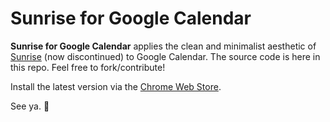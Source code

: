 # Sunrise for Google Calendar

**Sunrise for Google Calendar** applies the clean and minimalist aesthetic of [Sunrise](http://blog.sunrise.am/post/90663314504/sunrise-for-mac) (now discontinued) to Google Calendar. The source code is here in this repo. Feel free to fork/contribute!

Install the latest version via the [Chrome Web Store](https://chrome.google.com/webstore/detail/sunrise-for-google-calend/fmjolpmacffkcohajfojifclfhcignem).

See ya. :wave:
